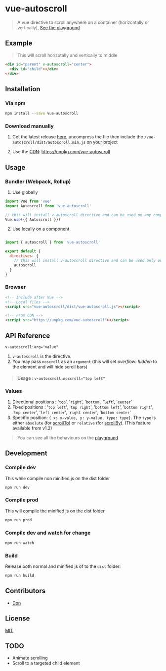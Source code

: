# vue-autoscroll 

> A vue directive to scroll anywhere on a container (horizontally or vertically), [See the playground](https://donmbelembe.github.io/vue-autoscroll/)

## Example

> This will scroll horizotally and vertically to middle

```html
<div id="parent" v-autoscroll="center">
  <div id="child"></div>
</div>
```

## Installation

### Via npm

```bash
npm install --save vue-autoscroll
```

### Download manually

1. Get the latest release [here](https://github.com/donmbelembe/vue-autoscroll/releases), uncompress the file then include the `/vue-autoscroll/dist/autoscroll.min.js` on your project

2. Use the [CDN](https://unpkg.com/vue-autoscroll): https://unpkg.com/vue-autoscroll


## Usage

### Bundler (Webpack, Rollup)

1. Use globally
```js
import Vue from 'vue'
import Autoscroll from 'vue-autoscroll'

// this will install v-autoscroll directive and can be used on any component or tag
Vue.use({{ Autoscroll }})
```

2. Use locally on a component
```js

import { autoscroll } from 'vue-autoscroll'

export default {
  directives: {
    // this will install v-autoscroll directive and can be used only on the current component or tag
    autoscroll
  }
}
```

### Browser

```html
<!-- Include after Vue -->
<!-- Local files -->
<script src="vue-autoscroll/dist/vue-autoscroll.js"></script>

<!-- From CDN -->
<script src="https://unpkg.com/vue-autoscroll"></script>
```

## API Reference

```
v-autoscroll:arg="value"
```

1. `v-autoscroll` is the directive.
2. You may pass `noscroll` as an `argument` (this will set *overflow: hidden* to the element and will hide scroll bars)
> #### Usage : `v-autoscroll:noscroll="top left"`
### Values
1. Directional positions : '`top`', '`right`', '`bottom`', '`left`', '`center`'
3. Fixed positions : '`top left`', '`top right`', '`bottom left`', '`bottom right`', '`top center`', '`left center`', '`right center`', '`bottom center`'
4. Specific position: `{ x: x-value, y: y-value, type: type}`. The `type` is either `absolute` (for [scrollTo](https://developer.mozilla.org/en-US/docs/Web/API/Window/scrollTo)) or `relative` (for [scrollBy](https://developer.mozilla.org/en-US/docs/Web/API/Window/scrollBy)). (This feature available from v1.2)

> You can see all the behaviours on the [playground](https://donmbelembe.github.io/vue-autoscroll/)


## Development

### Compile dev

This while compile non minified js on the dist folder

```bash
npm run dev
```

### Compile prod

This will compile the minified js on the dist folder

```bash
npm run prod
```

### Compile dev and watch for change
```bash
npm run watch
```

### Build

Release both normal and minified js of to the `dist` folder:

```bash
npm run build
```

## Contributors
+ [Don](https://twitter.com/don_jon243)


## License

[MIT](http://opensource.org/licenses/MIT)

## TODO

+ Animate scrolling
+ Scroll to a targeted child element
